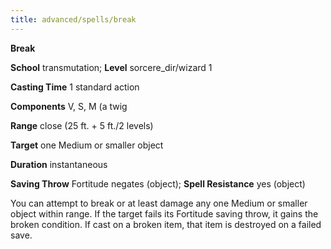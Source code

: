 ```yaml
---
title: advanced/spells/break
---
```

 **Break**

**School** transmutation; **Level** sorcere_dir/wizard 1

**Casting Time** 1 standard action

**Components** V, S, M (a twig

**Range** close (25 ft. + 5 ft./2 levels)

**Target** one Medium or smaller object

**Duration** instantaneous

**Saving Throw** Fortitude negates (object); **Spell Resistance** yes (object)

You can attempt to break or at least damage any one Medium or smaller object within range. If the target fails its Fortitude saving throw, it gains the broken condition. If cast on a broken item, that item is destroyed on a failed save.

